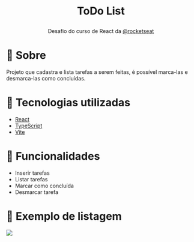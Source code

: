<h1><p align="center">ToDo List</p></h1>
 <p align="center">Desafio do curso de React da <a href="https://www.rocketseat.com.br/">@rocketseat</a> </p>

# 🎯 Sobre
   Projeto que cadastra e lista tarefas a serem feitas, é possível marca-las e desmarca-las como concluídas.

# 🚀 Tecnologias utilizadas 
- [React](https://react.dev/)
- [TypeScript](https://www.typescriptlang.org/)
- [Vite](https://vitejs.dev/)

# 🎇 Funcionalidades 
- Inserir tarefas
- Listar tarefas
- Marcar como concluída
- Desmarcar tarefa

# 👀 Exemplo de listagem 
<img src="https://github.com/clesarjr/desafio-ToDo-react-ts/assets/53583192/553627aa-5b97-4ff9-bacb-1cc48eff143d"/>




